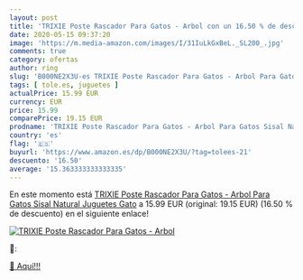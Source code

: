 ```yaml
---
layout: post
title: 'TRIXIE Poste Rascador Para Gatos - Arbol con un 16.50 % de descuento'
date: 2020-05-15 09:37:20
image: 'https://m.media-amazon.com/images/I/31IuLkGxBeL._SL200_.jpg'
comments: true
category: ofertas
author: ring
slug: 'B000NE2X3U-es TRIXIE Poste Rascador Para Gatos - Arbol Para Gatos Sisal...'
tags: [ tole.es, juguetes ]
actualPrice: 15.99 EUR
currency: EUR
price: 15.99
comparePrice: 19.15 EUR
prodname: 'TRIXIE Poste Rascador Para Gatos - Arbol Para Gatos Sisal Natural Juguetes Gato'
country: 'es'
flag: '🇪🇸'
buyurl: 'https://www.amazon.es/dp/B000NE2X3U/?tag=tolees-21'
descuento: '16.50'
average: '15.363333333333335'
---
```


En este momento está [TRIXIE Poste Rascador Para Gatos - Arbol Para Gatos Sisal Natural Juguetes Gato](https://www.amazon.es/dp/B000NE2X3U/?tag=tolees-21) a 15.99 EUR (original: 19.15 EUR) (16.50 %  de descuento) en el siguiente enlace!

[![TRIXIE Poste Rascador Para Gatos - Arbol](https://m.media-amazon.com/images/I/31IuLkGxBeL._SL200_.jpg)](https://www.amazon.es/dp/B000NE2X3U/?tag=tolees-21)

🔎:


[🛒 Aquí!!!](https://www.amazon.es/dp/B000NE2X3U/?tag=tolees-21)

